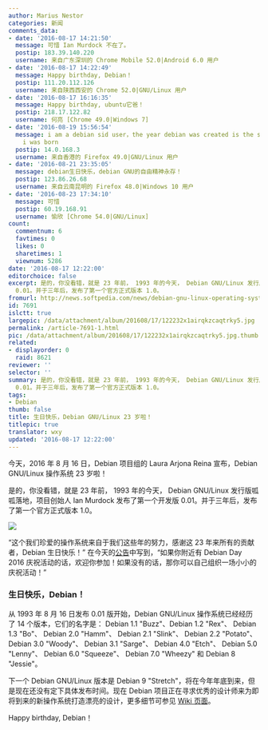 ```yaml
---
author: Marius Nestor
categories: 新闻
comments_data:
- date: '2016-08-17 14:21:50'
  message: 可惜 Ian Murdock 不在了。
  postip: 183.39.140.220
  username: 来自广东深圳的 Chrome Mobile 52.0|Android 6.0 用户
- date: '2016-08-17 14:22:49'
  message: Happy birthday, Debian！
  postip: 111.20.112.126
  username: 来自陕西西安的 Chrome 52.0|GNU/Linux 用户
- date: '2016-08-17 16:16:35'
  message: Happy birthday, ubuntu它爸！
  postip: 218.17.122.82
  username: 何亮 [Chrome 49.0|Windows 7]
- date: '2016-08-19 15:56:54'
  message: i am a debian sid user，the year debian was created is the same year that
    i was born
  postip: 14.0.168.3
  username: 来自香港的 Firefox 49.0|GNU/Linux 用户
- date: '2016-08-21 23:35:05'
  message: debian生日快乐，debian GNU的自由精神永存！
  postip: 123.86.26.68
  username: 来自云南昆明的 Firefox 48.0|Windows 10 用户
- date: '2016-08-23 17:34:10'
  message: 可惜
  postip: 60.19.168.91
  username: 愉欣 [Chrome 54.0|GNU/Linux]
count:
  commentnum: 6
  favtimes: 0
  likes: 0
  sharetimes: 1
  viewnum: 5286
date: '2016-08-17 12:22:00'
editorchoice: false
excerpt: 是的，你没看错，就是 23 年前， 1993 年的今天， Debian GNU/Linux 发行版呱呱落地，项目创始人 Ian Murdock 发布了第一个开发版
  0.01。并于三年后，发布了第一个官方正式版本 1.0。
fromurl: http://news.softpedia.com/news/debian-gnu-linux-operating-system-turns-23-happy-birthday-507364.shtml
id: 7691
islctt: true
largepic: /data/attachment/album/201608/17/122232x1airqkzcaqtrky5.jpg
permalink: /article-7691-1.html
pic: /data/attachment/album/201608/17/122232x1airqkzcaqtrky5.jpg.thumb.jpg
related:
- displayorder: 0
  raid: 8621
reviewer: ''
selector: ''
summary: 是的，你没看错，就是 23 年前， 1993 年的今天， Debian GNU/Linux 发行版呱呱落地，项目创始人 Ian Murdock 发布了第一个开发版
  0.01。并于三年后，发布了第一个官方正式版本 1.0。
tags:
- Debian
thumb: false
title: 生日快乐，Debian GNU/Linux 23 岁啦！
titlepic: true
translator: wxy
updated: '2016-08-17 12:22:00'
---
```


今天，2016 年 8 月 16 日，Debian 项目组的 Laura Arjona Reina 宣布，Debian GNU/Linux 操作系统 23 岁啦！


是的，你没看错，就是 23 年前， 1993 年的今天， Debian GNU/Linux 发行版呱呱落地，项目创始人 Ian Murdock 发布了第一个开发版 0.01。并于三年后，发布了第一个官方正式版本 1.0。


![](/data/attachment/album/201608/17/122232x1airqkzcaqtrky5.jpg)


“这个我们珍爱的操作系统来自于我们这些年的努力，感谢这 23 年来所有的贡献者，Debian 生日快乐！” 在今天的[公告](https://bits.debian.org/2016/08/debian-turns-23.html)中写到，“如果你附近有 Debian Day 2016 庆祝活动的话，欢迎你参加！如果没有的话，那你可以自己组织一场小小的庆祝活动！”


### 生日快乐，Debian！


从 1993 年 8 月 16 日发布 0.01 版开始，Debian GNU/Linux 操作系统已经经历了 14 个版本，它们的名字是： Debian 1.1 "Buzz"、Debian 1.2 "Rex"、 Debian 1.3 "Bo"、 Debian 2.0 "Hamm"、 Debian 2.1 "Slink"、 Debian 2.2 "Potato"、 Debian 3.0 "Woody"、 Debian 3.1 "Sarge"、 Debian 4.0 "Etch"、 Debian 5.0 "Lenny"、 Debian 6.0 "Squeeze"、 Debian 7.0 "Wheezy" 和 Debian 8 "Jessie"。


下一个 Debian GNU/Linux 版本是 Debian 9 "Stretch"，将在今年年底到来，但是现在还没有定下具体发布时间。现在 Debian 项目正在寻求优秀的设计师来为即将到来的新操作系统打造漂亮的设计，更多细节可参见 [Wiki 页面](https://wiki.debian.org/DebianDesktop/Artwork/Stretch)。


Happy birthday, Debian！